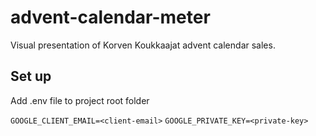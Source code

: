 # advent-calendar-meter

Visual presentation of Korven Koukkaajat advent calendar sales.

## Set up
Add .env file to project root folder

`GOOGLE_CLIENT_EMAIL=<client-email>`
`GOOGLE_PRIVATE_KEY=<private-key>`
